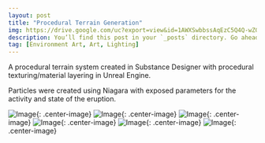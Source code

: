 ```yaml
---
layout: post
title: "Procedural Terrain Generation"
img: https://drive.google.com/uc?export=view&id=1AWXSwbbssAqEzC5Q4Q-wZG12BH36Yc44 # Add image post (optional)
description: You’ll find this post in your `_posts` directory. Go ahead and edit it and re-build the site to see your changes. # Add post description (optional)
tag: [Environment Art, Art, Lighting]
---
```

A procedural terrain system created in Substance Designer with procedural texturing/material layering in Unreal Engine.

Particles were created using Niagara with exposed parameters for the activity and state of the eruption.

![Image](https://drive.google.com/uc?export=view&id=1OC-MW_AIW67vJKTlVZ7wTLO5ZuBjY9LU){: .center-image}
![Image](https://drive.google.com/uc?export=view&id=1ZRipsyDtLOnsZZ5fc4qRRYVO-ZQju09b){: .center-image}
![Image](https://drive.google.com/uc?export=view&id=1TOXhirHYDmu15dPJO-sNlVhjoYanXjb3){: .center-image}
![Image](https://drive.google.com/uc?export=view&id=1eaJKvcp0eTkcvDfCpuLnfP--mjAReSNb){: .center-image}
![Image](https://drive.google.com/uc?export=view&id=1kebvNQnc_ZG883VDbcEzw00XsxZrd--C){: .center-image}
![Image](https://drive.google.com/uc?export=view&id=1KtbZZe5GvwqBD46K2p09i7qveIWc2boh){: .center-image}